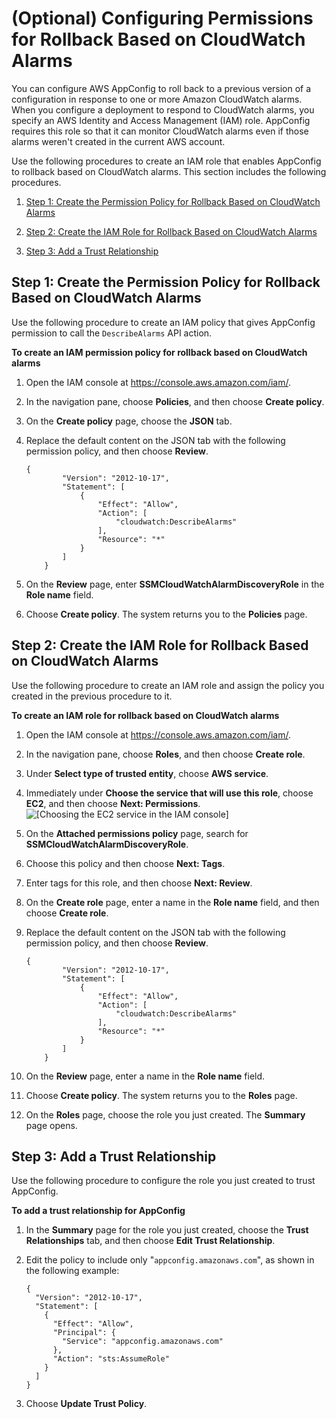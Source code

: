 # \(Optional\) Configuring Permissions for Rollback Based on CloudWatch Alarms<a name="appconfig-getting-started-cloudwatch-alarms-permissions"></a>

You can configure AWS AppConfig to roll back to a previous version of a configuration in response to one or more Amazon CloudWatch alarms\. When you configure a deployment to respond to CloudWatch alarms, you specify an AWS Identity and Access Management \(IAM\) role\. AppConfig requires this role so that it can monitor CloudWatch alarms even if those alarms weren't created in the current AWS account\.

Use the following procedures to create an IAM role that enables AppConfig to rollback based on CloudWatch alarms\. This section includes the following procedures\.

1. [Step 1: Create the Permission Policy for Rollback Based on CloudWatch Alarms](#appconfig-getting-started-cloudwatch-alarms-permissions-policy)

1. [Step 2: Create the IAM Role for Rollback Based on CloudWatch Alarms](#appconfig-getting-started-cloudwatch-alarms-permissions-role)

1. [Step 3: Add a Trust Relationship](#appconfig-getting-started-cloudwatch-alarms-permissions-trust)

## Step 1: Create the Permission Policy for Rollback Based on CloudWatch Alarms<a name="appconfig-getting-started-cloudwatch-alarms-permissions-policy"></a>

Use the following procedure to create an IAM policy that gives AppConfig permission to call the `DescribeAlarms` API action\. 

**To create an IAM permission policy for rollback based on CloudWatch alarms**

1. Open the IAM console at [https://console\.aws\.amazon\.com/iam/](https://console.aws.amazon.com/iam/)\.

1. In the navigation pane, choose **Policies**, and then choose **Create policy**\.

1. On the **Create policy** page, choose the **JSON** tab\.

1. Replace the default content on the JSON tab with the following permission policy, and then choose **Review**\.

   ```
   {
           "Version": "2012-10-17",
           "Statement": [
               {
                   "Effect": "Allow",
                   "Action": [
                       "cloudwatch:DescribeAlarms"
                   ],
                   "Resource": "*"
               }
           ]
       }
   ```

1. On the **Review** page, enter **SSMCloudWatchAlarmDiscoveryRole** in the **Role name** field\. 

1. Choose **Create policy**\. The system returns you to the **Policies** page\.

## Step 2: Create the IAM Role for Rollback Based on CloudWatch Alarms<a name="appconfig-getting-started-cloudwatch-alarms-permissions-role"></a>

Use the following procedure to create an IAM role and assign the policy you created in the previous procedure to it\. 

**To create an IAM role for rollback based on CloudWatch alarms**

1. Open the IAM console at [https://console\.aws\.amazon\.com/iam/](https://console.aws.amazon.com/iam/)\.

1. In the navigation pane, choose **Roles**, and then choose **Create role**\.

1. Under **Select type of trusted entity**, choose **AWS service**\.

1. Immediately under **Choose the service that will use this role**, choose **EC2**, and then choose **Next: Permissions**\.  
![\[Choosing the EC2 service in the IAM console\]](http://docs.aws.amazon.com/systems-manager/latest/userguide/images/setup-instance-profile.png)

1. On the **Attached permissions policy** page, search for **SSMCloudWatchAlarmDiscoveryRole**\. 

1. Choose this policy and then choose **Next: Tags**\.

1. Enter tags for this role, and then choose **Next: Review**\.

1. On the **Create role** page, enter a name in the **Role name** field, and then choose **Create role**\.

1. Replace the default content on the JSON tab with the following permission policy, and then choose **Review**\.

   ```
   {
           "Version": "2012-10-17",
           "Statement": [
               {
                   "Effect": "Allow",
                   "Action": [
                       "cloudwatch:DescribeAlarms"
                   ],
                   "Resource": "*"
               }
           ]
       }
   ```

1. On the **Review** page, enter a name in the **Role name** field\. 

1. Choose **Create policy**\. The system returns you to the **Roles** page\.

1. On the **Roles** page, choose the role you just created\. The **Summary** page opens\. 

## Step 3: Add a Trust Relationship<a name="appconfig-getting-started-cloudwatch-alarms-permissions-trust"></a>

Use the following procedure to configure the role you just created to trust AppConfig\.

**To add a trust relationship for AppConfig**

1. In the **Summary** page for the role you just created, choose the **Trust Relationships** tab, and then choose **Edit Trust Relationship**\.

1. Edit the policy to include only "`appconfig.amazonaws.com`", as shown in the following example:

   ```
   {
     "Version": "2012-10-17",
     "Statement": [
       {
         "Effect": "Allow",
         "Principal": {
           "Service": "appconfig.amazonaws.com"
         },
         "Action": "sts:AssumeRole"
       }
     ]
   }
   ```

1. Choose **Update Trust Policy**\.